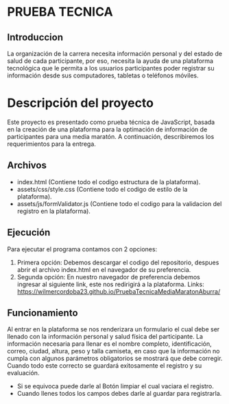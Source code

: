# PRUEBA TECNICA
## Introduccion
La organización de la carrera necesita información personal y del estado de salud de cada participante, por eso, necesita la ayuda de una plataforma tecnológica que le permita a los usuarios participantes poder registrar su información desde sus computadores, tabletas o teléfonos móviles.

# Descripción del proyecto
Este proyecto es presentado como prueba técnica de JavaScript, basada en la creación de una plataforma para la optimación de información de participantes para una media maratón. A continuación, describiremos los requerimientos para la entrega.

## Archivos
* index.html (Contiene todo el codigo estructura de la plataforma).
* assets/css/style.css (Contiene todo el codigo de estilo de la plataforma).
* assets/js/formValidator.js (Contiene todo el codigo para la validacion del registro en la plataforma).

## Ejecución
Para ejecutar el programa contamos con 2 opciones:
1. Primera opción: Debemos descargar el codigo del repositorio, despues abrir el archivo index.html en el navegador de su preferencia. 
2. Segunda opción: En nuestro navegador de preferencia debemos ingresar al siguiente link, este nos redirigirá a la plataforma. Links: https://wilmercordoba23.github.io/PruebaTecnicaMediaMaratonAburra/

## Funcionamiento
Al entrar en la plataforma se nos renderizara un formulario el cual debe ser llenado con la información personal y salud física del participante. La información necesaria para llenar es el nombre completo, identificación, correo, ciudad, altura, peso y talla camiseta, en caso que   la información no cumpla con algunos parámetros obligatorios se mostrará que debe corregir. Cuando todo este correcto se guardará exitosamente el registro y su evaluación. 
* Si se equivoca puede darle al Botón limpiar el cual vaciara el registro.
* Cuando llenes todos los campos debes darle al guardar para registrarla.
